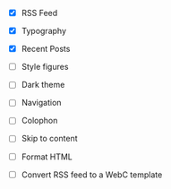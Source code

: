 - [x] RSS Feed
- [x] Typography
- [x] Recent Posts
- [ ] Style figures
- [ ] Dark theme
- [ ] Navigation
- [ ] Colophon
- [ ] Skip to content

- [ ] Format HTML
- [ ] Convert RSS feed to a WebC template
